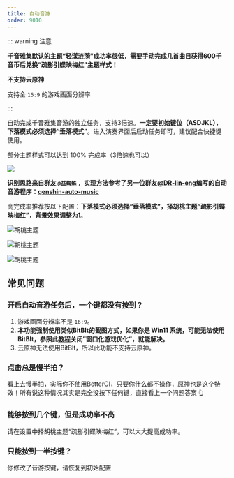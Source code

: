 ```yaml
---
title: 自动音游
order: 9010
---
```


::: warning 注意

**千音雅集默认的主题“轻漾涟漪”成功率很低，需要手动完成几首曲目获得600千音币后兑换“疏影引蝶映梅红”主题样式！**

**不支持云原神**

支持全 `16:9` 的游戏画面分辨率

:::

自动完成千音雅集音游的独立任务，支持3倍速。**一定要初始键位（ASDJKL），下落模式必须选择“垂落模式”**。进入演奏界面后启动任务即可，建议配合快捷键使用。

部分主题样式可以达到 100% 完成率（3倍速也可以）

![](https://github.com/babalae/better-genshin-impact/assets/15783049/921a63e5-3e9b-488c-8906-7d8efca98fc6)

**识别思路来自群友 `@益蜘蛛` ，实现方法参考了另一位群友[@DR-lin-eng](https://github.com/DR-lin-eng)编写的自动音游程序：[genshin-auto-music]( https://github.com/DR-lin-eng/genshin-auto-music)**

高完成率推荐按以下配置：**下落模式必须选择“垂落模式”，择胡桃主题“疏影引蝶映梅红”，背景效果调整为1**。

![胡桃主题](https://img.alicdn.com/imgextra/i3/2042484851/O1CN01XVblZ11lhoL9MorZd_!!2042484851.png)

![胡桃主题](https://img.alicdn.com/imgextra/i3/2042484851/O1CN01pVOapY1lhoL9ZNEtO_!!2042484851.png)

![胡桃主题](https://img.alicdn.com/imgextra/i3/2042484851/O1CN013hesqm1lhoLAYuyQc_!!2042484851.png)

## 常见问题

### 开启自动音游任务后，一个键都没有按到？

1. 游戏画面分辨率不是 `16:9`。
2. **本功能强制使用类似BitBlt的截图方式，如果你是 Win11 系统，可能无法使用BitBlt，参照此[教程](https://github.com/babalae/better-genshin-impact/issues/92)关闭”窗口化游戏优化“，就能解决。**
3. 云原神无法使用BitBlt，所以此功能不支持云原神。

### 点击总是慢半拍？

看上去慢半拍，实际你不使用BetterGI，只要你什么都不操作，原神也是这个特效！所有说这种情况其实是完全没按下任何键，直接看上一个问题答案 👆

### 能够按到几个键，但是成功率不高

请在设置中择胡桃主题“疏影引蝶映梅红”，可以大大提高成功率。

### 只能按到一半按键？

你修改了音游按键，请恢复到初始配置







